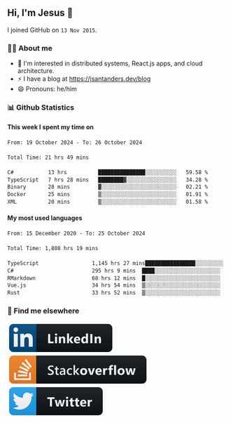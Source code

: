 ## Hi, I'm Jesus 👋

I joined GitHub on `13 Nov 2015`.

<!-- Talking about you -->

### 👨‍💻 About me

- 👦 I'm interested in distributed systems, React.js apps, and cloud architecture.
- ⚡️ I have a blog at <https://jsantanders.dev/blog>
- 😄 Pronouns: he/him

### 📊 Github Statistics

#### This week I spent my time on

<!--START_SECTION:weekly-->

```txt
From: 19 October 2024 - To: 26 October 2024

Total Time: 21 hrs 49 mins

C#           13 hrs          ███████████████░░░░░░░░░░   59.58 %
TypeScript   7 hrs 28 mins   ████████▓░░░░░░░░░░░░░░░░   34.28 %
Binary       28 mins         ▓░░░░░░░░░░░░░░░░░░░░░░░░   02.21 %
Docker       25 mins         ▒░░░░░░░░░░░░░░░░░░░░░░░░   01.91 %
XML          20 mins         ▒░░░░░░░░░░░░░░░░░░░░░░░░   01.58 %
```

<!--END_SECTION:weekly-->

#### My most used languages

<!--START_SECTION:alltime-->

```txt
From: 15 December 2020 - To: 25 October 2024

Total Time: 1,808 hrs 19 mins

TypeScript                 1,145 hrs 27 mins████████████████░░░░░░░░░   63.34 %
C#                         295 hrs 9 mins  ████░░░░░░░░░░░░░░░░░░░░░   16.32 %
RMarkdown                  68 hrs 12 mins  █░░░░░░░░░░░░░░░░░░░░░░░░   03.77 %
Vue.js                     34 hrs 54 mins  ▒░░░░░░░░░░░░░░░░░░░░░░░░   01.93 %
Rust                       33 hrs 52 mins  ▒░░░░░░░░░░░░░░░░░░░░░░░░   01.87 %
```

<!--END_SECTION:alltime-->

### 📢 Find me elsewhere

<p>
  <a target="_blank" href="https://linkedin.com/in/jsantanders">
    <img src="https://github.com/jsantanders/jsantanders/blob/master/img/linkedin.svg" alt="LinkedIn" style="vertical-align:top; margin:4px">
  </a>
  
  <a target="_blank" href="https://stackoverflow.com/users/7318331/jesus-santander">
    <img src="https://github.com/jsantanders/jsantanders/blob/master/img/stackoverflow.svg" alt="StackOverflow" style="vertical-align:top; margin:4px">
  </a>
  
  <a target="_blank" href="http://twitter.com/jsantanders">
    <img src="https://github.com/jsantanders/jsantanders/blob/master/img/twitter.svg" alt="Twitter" style="vertical-align:top; margin:4px">
  </a>
</p>
